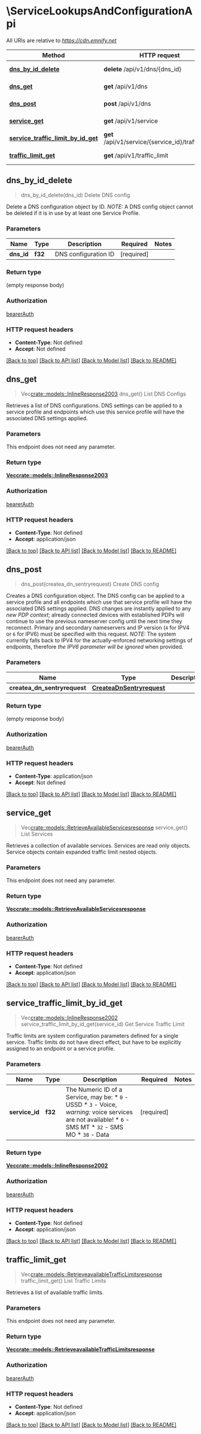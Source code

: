 # \ServiceLookupsAndConfigurationApi

All URIs are relative to *https://cdn.emnify.net*

Method | HTTP request | Description
------------- | ------------- | -------------
[**dns_by_id_delete**](ServiceLookupsAndConfigurationApi.md#dns_by_id_delete) | **delete** /api/v1/dns/{dns_id} | Delete DNS config
[**dns_get**](ServiceLookupsAndConfigurationApi.md#dns_get) | **get** /api/v1/dns | List DNS Configs
[**dns_post**](ServiceLookupsAndConfigurationApi.md#dns_post) | **post** /api/v1/dns | Create DNS config
[**service_get**](ServiceLookupsAndConfigurationApi.md#service_get) | **get** /api/v1/service | List Services
[**service_traffic_limit_by_id_get**](ServiceLookupsAndConfigurationApi.md#service_traffic_limit_by_id_get) | **get** /api/v1/service/{service_id}/traffic_limit | Get Service Traffic Limit
[**traffic_limit_get**](ServiceLookupsAndConfigurationApi.md#traffic_limit_get) | **get** /api/v1/traffic_limit | List Traffic Limits



## dns_by_id_delete

> dns_by_id_delete(dns_id)
Delete DNS config

Delete a DNS configuration object by ID.  _NOTE:_ A DNS config object cannot be deleted if it is in use by at least one Service Profile. 

### Parameters


Name | Type | Description  | Required | Notes
------------- | ------------- | ------------- | ------------- | -------------
**dns_id** | **f32** | DNS configuration ID | [required] |

### Return type

 (empty response body)

### Authorization

[bearerAuth](../README.md#bearerAuth)

### HTTP request headers

- **Content-Type**: Not defined
- **Accept**: Not defined

[[Back to top]](#) [[Back to API list]](../README.md#documentation-for-api-endpoints) [[Back to Model list]](../README.md#documentation-for-models) [[Back to README]](../README.md)


## dns_get

> Vec<crate::models::InlineResponse2003> dns_get()
List DNS Configs

Retrieves a list of DNS configurations. DNS settings can be applied to a service profile and endpoints which use this service profile will have the associated DNS settings applied. 

### Parameters

This endpoint does not need any parameter.

### Return type

[**Vec<crate::models::InlineResponse2003>**](inline_response_200_3.md)

### Authorization

[bearerAuth](../README.md#bearerAuth)

### HTTP request headers

- **Content-Type**: Not defined
- **Accept**: application/json

[[Back to top]](#) [[Back to API list]](../README.md#documentation-for-api-endpoints) [[Back to Model list]](../README.md#documentation-for-models) [[Back to README]](../README.md)


## dns_post

> dns_post(createa_dn_sentryrequest)
Create DNS config

Creates a DNS configuration object. The DNS config can be applied to a service profile and all endpoints which use that service profile will have the associated DNS settings applied. DNS changes are instantly applied to any _new PDP context_; already connected devices with established PDPs will continue to use the previous nameserver config until the next time they reconnect.  Primary and secondary nameservers and IP version (`4` for IPV4 or `6` for IPV6) must be specified with this request.  _NOTE:_ The system currently falls back to IPV4 for the actually-enforced networking settings of endpoints, therefore _the IPV6 parameter will be ignored_ when provided. 

### Parameters


Name | Type | Description  | Required | Notes
------------- | ------------- | ------------- | ------------- | -------------
**createa_dn_sentryrequest** | [**CreateaDnSentryrequest**](CreateaDnSentryrequest.md) |  | [required] |

### Return type

 (empty response body)

### Authorization

[bearerAuth](../README.md#bearerAuth)

### HTTP request headers

- **Content-Type**: application/json
- **Accept**: Not defined

[[Back to top]](#) [[Back to API list]](../README.md#documentation-for-api-endpoints) [[Back to Model list]](../README.md#documentation-for-models) [[Back to README]](../README.md)


## service_get

> Vec<crate::models::RetrieveAvailableServicesresponse> service_get()
List Services

Retrieves a collection of available services. Services are read only objects.  Service objects contain expanded traffic limit nested objects. 

### Parameters

This endpoint does not need any parameter.

### Return type

[**Vec<crate::models::RetrieveAvailableServicesresponse>**](RetrieveAvailableServicesresponse.md)

### Authorization

[bearerAuth](../README.md#bearerAuth)

### HTTP request headers

- **Content-Type**: Not defined
- **Accept**: application/json

[[Back to top]](#) [[Back to API list]](../README.md#documentation-for-api-endpoints) [[Back to Model list]](../README.md#documentation-for-models) [[Back to README]](../README.md)


## service_traffic_limit_by_id_get

> Vec<crate::models::InlineResponse2002> service_traffic_limit_by_id_get(service_id)
Get Service Traffic Limit

Traffic limits are system configuration parameters defined for a single service. Traffic limits do not have direct effect, but have to be explicitly assigned to an endpoint or a service profile. 

### Parameters


Name | Type | Description  | Required | Notes
------------- | ------------- | ------------- | ------------- | -------------
**service_id** | **f32** | The Numeric ID of a Service, may be:  * `0`  - USSD  * `3`  - Voice, _warning:_ voice services are not available!  * `6`  - SMS MT  * `32` - SMS MO  * `38` - Data  | [required] |

### Return type

[**Vec<crate::models::InlineResponse2002>**](inline_response_200_2.md)

### Authorization

[bearerAuth](../README.md#bearerAuth)

### HTTP request headers

- **Content-Type**: Not defined
- **Accept**: application/json

[[Back to top]](#) [[Back to API list]](../README.md#documentation-for-api-endpoints) [[Back to Model list]](../README.md#documentation-for-models) [[Back to README]](../README.md)


## traffic_limit_get

> Vec<crate::models::RetrieveavailableTrafficLimitsresponse> traffic_limit_get()
List Traffic Limits

Retrieves a list of available traffic limits.

### Parameters

This endpoint does not need any parameter.

### Return type

[**Vec<crate::models::RetrieveavailableTrafficLimitsresponse>**](RetrieveavailableTrafficLimitsresponse.md)

### Authorization

[bearerAuth](../README.md#bearerAuth)

### HTTP request headers

- **Content-Type**: Not defined
- **Accept**: application/json

[[Back to top]](#) [[Back to API list]](../README.md#documentation-for-api-endpoints) [[Back to Model list]](../README.md#documentation-for-models) [[Back to README]](../README.md)

